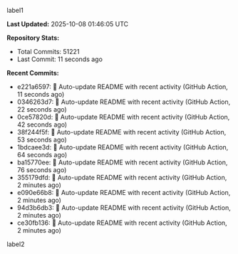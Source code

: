 
label1 
<!-- ACTIVITY_START -->
**Last Updated:** 2025-10-08 01:46:05 UTC

**Repository Stats:**
- Total Commits: 51221
- Last Commit: 11 seconds ago

**Recent Commits:**
- e221a6597: 🤖 Auto-update README with recent activity (GitHub Action, 11 seconds ago)
- 0346263d7: 🤖 Auto-update README with recent activity (GitHub Action, 22 seconds ago)
- 0ce57820d: 🤖 Auto-update README with recent activity (GitHub Action, 42 seconds ago)
- 38f244f5f: 🤖 Auto-update README with recent activity (GitHub Action, 53 seconds ago)
- 1bdcaee3d: 🤖 Auto-update README with recent activity (GitHub Action, 64 seconds ago)
- ba15770ee: 🤖 Auto-update README with recent activity (GitHub Action, 76 seconds ago)
- 355179dfd: 🤖 Auto-update README with recent activity (GitHub Action, 2 minutes ago)
- e090e66b8: 🤖 Auto-update README with recent activity (GitHub Action, 2 minutes ago)
- 94d3b6db3: 🤖 Auto-update README with recent activity (GitHub Action, 2 minutes ago)
- ce30fb136: 🤖 Auto-update README with recent activity (GitHub Action, 2 minutes ago)
<!-- ACTIVITY_END -->

label2
